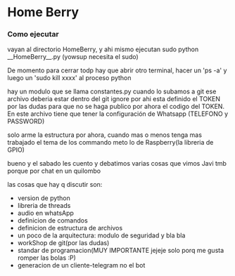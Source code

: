 <div>
	<h1>Home Berry</h2>
</div>
<div>
	<div>
		<h3>Como ejecutar</h3>
		<p>vayan al directorio HomeBerry, y ahi mismo ejecutan sudo python __HomeBerry__.py  (yowsup necesita el sudo)</p>
                <p>De momento para cerrar todp hay que abrir otro terminal, hacer un 'ps -a' y luego un 'sudo kill xxxx' al proceso python</p> 
	</div>
	<div>
		<p>hay un modulo que se llama constantes.py cuando lo subamos a git ese archivo deberia estar dentro del git ignore por ahi esta definido el TOKEN por las dudas para que no se haga publico por ahora el codigo del TOKEN. En este archivo tiene que tener la configuración de Whatsapp (TELEFONO y PASSWORD)</p>
		<p>solo arme la estructura por ahora, cuando mas o menos tenga mas trabajado el tema de los commando meto lo de Raspberry(la libreria de GPIO)</p>
		<p>bueno y el sabado les cuento y debatimos varias cosas que vimos Javi tmb porque por chat en un quilombo</p>
		<p>las cosas que hay q discutir son:</p>
		<ul>
			<li>version de python</li>
			<li>libreria de threads</li>
			<li>audio en whatsApp</li>
			<li>definicion de comandos</li>
			<li>definicion de estructura de archivos</li>
			<li>un poco de la arquitectura: modulo de seguridad y bla bla</li>
			<li>workShop de git(por las dudas)</li>
			<li>standar de programacion(MUY IMPORTANTE jejeje solo porq me gusta romper las bolas :P)</li>
			<li>generacion de un cliente-telegram no el bot</li>
		</ul>
	</div>
</div>
